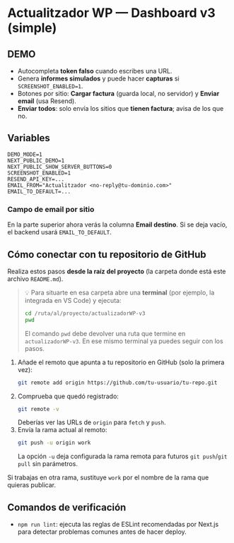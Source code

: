 # Actualitzador WP — Dashboard v3 (simple)

## DEMO
- Autocompleta **token falso** cuando escribes una URL.
- Genera **informes simulados** y puede hacer **capturas** si `SCREENSHOT_ENABLED=1`.
- Botones por sitio: **Cargar factura** (guarda local, no servidor) y **Enviar email** (usa Resend).
- **Enviar todos**: solo envía los sitios que **tienen factura**; avisa de los que no.

## Variables
```
DEMO_MODE=1
NEXT_PUBLIC_DEMO=1
NEXT_PUBLIC_SHOW_SERVER_BUTTONS=0
SCREENSHOT_ENABLED=1
RESEND_API_KEY=...
EMAIL_FROM="Actualitzador <no-reply@tu-dominio.com>"
EMAIL_TO_DEFAULT=...
```


### Campo de email por sitio
En la parte superior ahora verás la columna **Email destino**. Si se deja vacío, el backend usará `EMAIL_TO_DEFAULT`.

## Cómo conectar con tu repositorio de GitHub
Realiza estos pasos **desde la raíz del proyecto** (la carpeta donde está este archivo `README.md`).

> 💡 Para situarte en esa carpeta abre una **terminal** (por ejemplo, la integrada en VS Code) y ejecuta:
> ```bash
> cd /ruta/al/proyecto/actualizadorWP-v3
> pwd
> ```
> El comando `pwd` debe devolver una ruta que termine en `actualizadorWP-v3`. En ese mismo terminal ya puedes seguir con los pasos.

1. Añade el remoto que apunta a tu repositorio en GitHub (solo la primera vez):
   ```bash
   git remote add origin https://github.com/tu-usuario/tu-repo.git
   ```
2. Comprueba que quedó registrado:
   ```bash
   git remote -v
   ```
   Deberías ver las URLs de `origin` para `fetch` y `push`.
3. Envía la rama actual al remoto:
   ```bash
   git push -u origin work
   ```
   La opción `-u` deja configurada la rama remota para futuros `git push`/`git pull` sin parámetros.

Si trabajas en otra rama, sustituye `work` por el nombre de la rama que quieras publicar.

## Comandos de verificación
- `npm run lint`: ejecuta las reglas de ESLint recomendadas por Next.js para detectar problemas comunes antes de hacer deploy.
